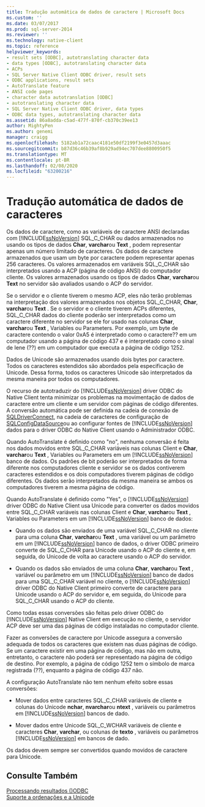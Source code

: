 ```yaml
---
title: Tradução automática de dados de caractere | Microsoft Docs
ms.custom: ''
ms.date: 03/07/2017
ms.prod: sql-server-2014
ms.reviewer: ''
ms.technology: native-client
ms.topic: reference
helpviewer_keywords:
- result sets [ODBC], autotranslating character data
- data types [ODBC], autotranslating character data
- ACPs
- SQL Server Native Client ODBC driver, result sets
- ODBC applications, result sets
- AutoTranslate feature
- ANSI code pages
- character data autotranslation [ODBC]
- autotranslating character data
- SQL Server Native Client ODBC driver, data types
- ODBC data types, autotranslating character data
ms.assetid: 86a8adda-c5ad-477f-870f-cb370c39ee13
author: MightyPen
ms.author: genemi
manager: craigg
ms.openlocfilehash: 5182ab1a72caac4181e50df2199f3e0457d3aaac
ms.sourcegitcommit: b87d36c46b39af8b929ad94ec707dee8800950f5
ms.translationtype: MT
ms.contentlocale: pt-BR
ms.lasthandoff: 02/08/2020
ms.locfileid: "63200216"
---
```

# <a name="autotranslation-of-character-data"></a>Tradução automática de dados de caracteres
  Os dados de caractere, como as variáveis de caractere ANSI declaradas com [!INCLUDE[ssNoVersion](../../includes/ssnoversion-md.md)] SQL_C_CHAR ou dados armazenados no usando os tipos de dados **Char**, **varchar**ou **Text** , podem representar apenas um número limitado de caracteres. Os dados de caractere armazenados que usam um byte por caractere podem representar apenas 256 caracteres. Os valores armazenados em variáveis SQL_C_CHAR são interpretados usando a ACP (página de código ANSI) do computador cliente. Os valores armazenados usando os tipos de dados **Char**, **varchar**ou **Text** no servidor são avaliados usando o ACP do servidor.  
  
 Se o servidor e o cliente tiverem o mesmo ACP, eles não terão problemas na interpretação dos valores armazenados nos objetos SQL_C_CHAR, **Char**, **varchar**ou **Text** . Se o servidor e o cliente tiverem ACPs diferentes, SQL_C_CHAR dados do cliente poderão ser interpretados como um caractere diferente no servidor se ele for usado nas colunas **Char**, **varchar**ou **Text** , Variables ou Parameters. Por exemplo, um byte de caractere contendo o valor 0xA5 é interpretado como o caractere?? em um computador usando a página de código 437 e é interpretado como o sinal de Iene (??) em um computador que executa a página de código 1252.  
  
 Dados de Unicode são armazenados usando dois bytes por caractere. Todos os caracteres estendidos são abordados pela especificação de Unicode. Dessa forma, todos os caracteres Unicode são interpretados da mesma maneira por todos os computadores.  
  
 O recurso de autotraduzir do [!INCLUDE[ssNoVersion](../../includes/ssnoversion-md.md)] driver ODBC do Native Client tenta minimizar os problemas na movimentação de dados de caractere entre um cliente e um servidor com páginas de código diferentes. A conversão automática pode ser definida na cadeia de conexão de [SQLDriverConnect](../native-client-odbc-api/sqldriverconnect.md), na cadeia de caracteres de configuração de [SQLConfigDataSource](../native-client-odbc-api/sqlconfigdatasource.md)ou ao configurar fontes de [!INCLUDE[ssNoVersion](../../includes/ssnoversion-md.md)] dados para o driver ODBC do Native Client usando o Administrador ODBC.  
  
 Quando AutoTranslate é definido como "no", nenhuma conversão é feita nos dados movidos entre SQL_C_CHAR variáveis nas colunas Client e **Char**, **varchar**ou **Text** , Variables ou Parameters em um [!INCLUDE[ssNoVersion](../../includes/ssnoversion-md.md)] banco de dados. Os padrões de bit poderão ser interpretados de forma diferente nos computadores cliente e servidor se os dados contiverem caracteres estendidos e os dois computadores tiverem páginas de código diferentes. Os dados serão interpretados da mesma maneira se ambos os computadores tiverem a mesma página de código.  
  
 Quando AutoTranslate é definido como "Yes", o [!INCLUDE[ssNoVersion](../../includes/ssnoversion-md.md)] driver ODBC do Native Client usa Unicode para converter os dados movidos entre SQL_C_CHAR variáveis nas colunas Client e **Char**, **varchar**ou **Text** , Variables ou Parameters em um [!INCLUDE[ssNoVersion](../../includes/ssnoversion-md.md)] banco de dados:  
  
-   Quando os dados são enviados de uma variável SQL_C_CHAR no cliente para uma coluna **Char**, **varchar**ou **Text** , uma variável ou um parâmetro em um [!INCLUDE[ssNoVersion](../../includes/ssnoversion-md.md)] banco de dados, o driver ODBC primeiro converte de SQL_C_CHAR para Unicode usando o ACP do cliente e, em seguida, do Unicode de volta ao caractere usando o ACP do servidor.  
  
-   Quando os dados são enviados de uma coluna **Char**, **varchar**ou **Text** , variável ou parâmetro em um [!INCLUDE[ssNoVersion](../../includes/ssnoversion-md.md)] banco de dados para uma SQL_C_CHAR variável no cliente, o [!INCLUDE[ssNoVersion](../../includes/ssnoversion-md.md)] driver ODBC do Native Client primeiro converte de caractere para Unicode usando o ACP do servidor e, em seguida, do Unicode para SQL_C_CHAR usando o ACP do cliente.  
  
 Como todas essas conversões são feitas pelo driver ODBC do [!INCLUDE[ssNoVersion](../../includes/ssnoversion-md.md)] Native Client em execução no cliente, o servidor ACP deve ser uma das páginas de código instaladas no computador cliente.  
  
 Fazer as conversões de caractere por Unicode assegura a conversão adequada de todos os caracteres que existem nas duas páginas de código. Se um caractere existir em uma página de código, mas não em outra, entretanto, o caractere não poderá ser representado na página de código de destino. Por exemplo, a página de código 1252 tem o símbolo de marca registrada (??), enquanto a página de código 437 não.  
  
 A configuração AutoTranslate não tem nenhum efeito sobre essas conversões:  
  
-   Mover dados entre caracteres SQL_C_CHAR variáveis de cliente e colunas do Unicode **nchar**, **nvarchar**ou **ntext** , variáveis ou parâmetros em [!INCLUDE[ssNoVersion](../../includes/ssnoversion-md.md)] bancos de dado.  
  
-   Mover dados entre Unicode SQL_C_WCHAR variáveis de cliente e caracteres **Char**, **varchar**, ou colunas de **texto** , variáveis ou parâmetros [!INCLUDE[ssNoVersion](../../includes/ssnoversion-md.md)] em bancos de dado.  
  
 Os dados devem sempre ser convertidos quando movidos de caractere para Unicode.  
  
## <a name="see-also"></a>Consulte Também  
 [Processando resultados &#40;&#41;ODBC](processing-results-odbc.md)   
 [Suporte a ordenações e a Unicode](../collations/collation-and-unicode-support.md)  
  
  
